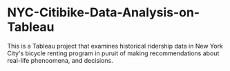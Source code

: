 # NYC-Citibike-Data-Analysis-on-Tableau
This is a Tableau project that examines historical ridership data in New York City's bicycle renting program in puruit of making recommendations about real-life phenoomena, and decisions. 

